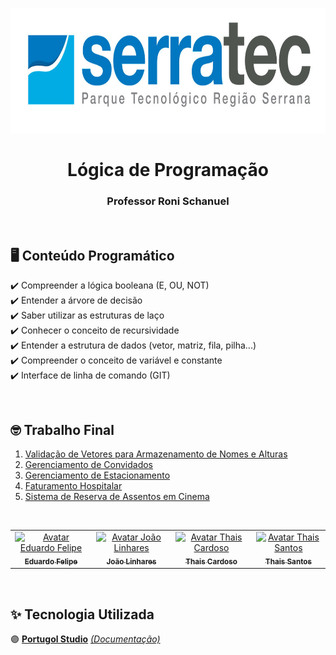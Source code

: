<p align="center" style="bottom:10px;">
   <img height="200px" src="../assets/logoSerratec.jpg" alt="logo serratec"/>
</p>
<h1 align="center" style="border-bottom: none!important;padding-bottom:0px!important;">Lógica de Programação</h1>
<h3 align="center">Professor Roni Schanuel</h3>

</br>

## 🖥️ Conteúdo Programático

✔️ Compreender a lógica booleana (E, OU, NOT)</br>
✔️ Entender a árvore de decisão</br>
✔️ Saber utilizar as estruturas de laço</br>
✔️ Conhecer o conceito de recursividade</br>
✔️ Entender a estrutura de dados (vetor, matriz, fila, pilha...)</br>
✔️ Compreender o conceito de variável e constante</br>
✔️ Interface de linha de comando (GIT)


</br>

## 🤓 Trabalho Final 

 1. [Validação de Vetores para Armazenamento de Nomes e Alturas](https://github.com/thaiscardosodemello/serratec.residenciatic/blob/main/LogicaDeProgramacao/Avaliacao/avaliacao_01_nome_altura.por/)
 2. [Gerenciamento de Convidados](https://github.com/thaiscardosodemello/serratec.residenciatic/blob/main/LogicaDeProgramacao/Avaliacao/avaliacao_02_lista_de_convidados.por/)
 3. [Gerenciamento de Estacionamento](https://github.com/thaiscardosodemello/serratec.residenciatic/blob/main/LogicaDeProgramacao/Avaliacao/avaliacao_03_gerenciamento_de_estacionamento.por/)
 4. [Faturamento Hospitalar](https://github.com/thaiscardosodemello/serratec.residenciatic/blob/main/LogicaDeProgramacao/Avaliacao/avaliacao_04_faturamento_hospitalar.por/) 
 5. [Sistema de Reserva de Assentos em Cinema](https://github.com/thaiscardosodemello/serratec.residenciatic/blob/main/LogicaDeProgramacao/Avaliacao/avaliacao_05_cinema.por/)
<br/>
 <table align="center">
    <tr>
    <td align="center">
      <a href="https://github.com/eduardofmonteiro">
        <img src="https://avatars.githubusercontent.com/u/44728582?v=4" width="100px;" alt="Avatar Eduardo Felipe"/><br>
        <sub>
          <b>Eduardo Felipe</b>
        </sub>
      </a>
    </td>
    <td align="center">
      <a href="https://github.com/JoaoGLinhares">
        <img src="https://avatars.githubusercontent.com/u/177574425?v=4" width="100px;" alt="Avatar João Linhares"/><br>
        <sub>
          <b>João Linhares</b>
        </sub>
      </a><br>
    </td>
    <td align="center">
      <a href="https://github.com/thaiscardosodemello">
        <img src="https://avatars.githubusercontent.com/u/14929797?v=4" width="100px;" alt="Avatar Thais Cardoso"/><br>
        <sub>
          <b>Thais Cardoso</b>
        </sub>
      </a><br>
    </td>
    <td align="center">
      <a href="https://github.com/thaissan">
        <img src="https://avatars.githubusercontent.com/u/86802712?v=4" width="100px;" alt="Avatar Thais Santos"/><br>
        <sub>
          <b>Thais Santos</b>
        </sub>
      </a><br>
    </td>
</table>

</br>

## ✨ Tecnologia Utilizada

🟣 [**Portugol Studio**](https://portugol-webstudio.cubos.io/)    [*(Documentação)*](https://github.com/UNIVALI-LITE/Portugol-Studio/wiki/Como-funciona-o-Portugol-Studio)


